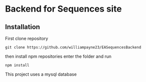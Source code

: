 # Backend for Sequences site

## Installation
First clone repository

```
git clone https://github.com/williampayne23/EASequencesBackend
```

then install npm repositories enter the folder and run

```
npm install
```
This project uses a mysql database